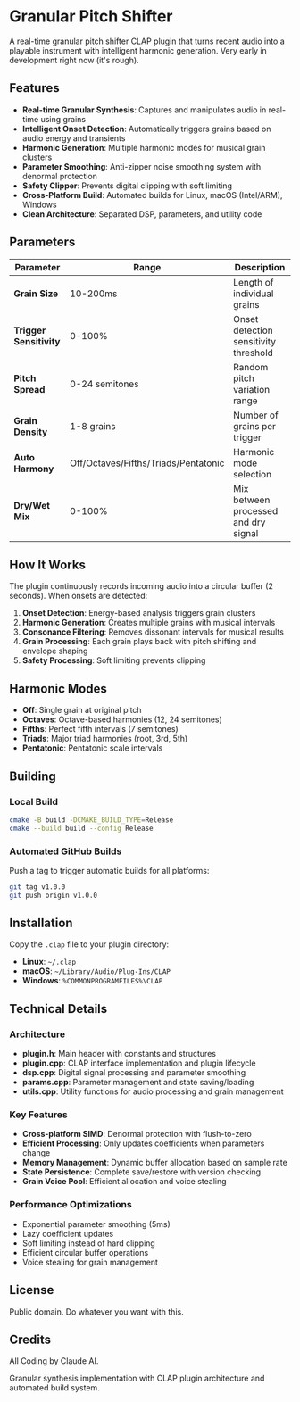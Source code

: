 # Granular Pitch Shifter

A real-time granular pitch shifter CLAP plugin that turns recent audio into a playable instrument with intelligent harmonic generation. Very early in development right now (it's rough).

## Features

- **Real-time Granular Synthesis**: Captures and manipulates audio in real-time using grains
- **Intelligent Onset Detection**: Automatically triggers grains based on audio energy and transients
- **Harmonic Generation**: Multiple harmonic modes for musical grain clusters
- **Parameter Smoothing**: Anti-zipper noise smoothing system with denormal protection
- **Safety Clipper**: Prevents digital clipping with soft limiting
- **Cross-Platform Build**: Automated builds for Linux, macOS (Intel/ARM), Windows
- **Clean Architecture**: Separated DSP, parameters, and utility code

## Parameters

| Parameter | Range | Description |
|-----------|--------|-------------|
| **Grain Size** | 10-200ms | Length of individual grains |
| **Trigger Sensitivity** | 0-100% | Onset detection sensitivity threshold |
| **Pitch Spread** | 0-24 semitones | Random pitch variation range |
| **Grain Density** | 1-8 grains | Number of grains per trigger |
| **Auto Harmony** | Off/Octaves/Fifths/Triads/Pentatonic | Harmonic mode selection |
| **Dry/Wet Mix** | 0-100% | Mix between processed and dry signal |

## How It Works

The plugin continuously records incoming audio into a circular buffer (2 seconds). When onsets are detected:

1. **Onset Detection**: Energy-based analysis triggers grain clusters
2. **Harmonic Generation**: Creates multiple grains with musical intervals
3. **Consonance Filtering**: Removes dissonant intervals for musical results
4. **Grain Processing**: Each grain plays back with pitch shifting and envelope shaping
5. **Safety Processing**: Soft limiting prevents clipping

## Harmonic Modes

- **Off**: Single grain at original pitch
- **Octaves**: Octave-based harmonies (12, 24 semitones)
- **Fifths**: Perfect fifth intervals (7 semitones)
- **Triads**: Major triad harmonies (root, 3rd, 5th)
- **Pentatonic**: Pentatonic scale intervals

## Building

### Local Build
```bash
cmake -B build -DCMAKE_BUILD_TYPE=Release
cmake --build build --config Release
```

### Automated GitHub Builds
Push a tag to trigger automatic builds for all platforms:
```bash
git tag v1.0.0
git push origin v1.0.0
```

## Installation

Copy the `.clap` file to your plugin directory:
- **Linux**: `~/.clap`
- **macOS**: `~/Library/Audio/Plug-Ins/CLAP`
- **Windows**: `%COMMONPROGRAMFILES%\CLAP`

## Technical Details

### Architecture
- **plugin.h**: Main header with constants and structures
- **plugin.cpp**: CLAP interface implementation and plugin lifecycle
- **dsp.cpp**: Digital signal processing and parameter smoothing
- **params.cpp**: Parameter management and state saving/loading
- **utils.cpp**: Utility functions for audio processing and grain management

### Key Features
- **Cross-platform SIMD**: Denormal protection with flush-to-zero
- **Efficient Processing**: Only updates coefficients when parameters change
- **Memory Management**: Dynamic buffer allocation based on sample rate
- **State Persistence**: Complete save/restore with version checking
- **Grain Voice Pool**: Efficient allocation and voice stealing

### Performance Optimizations
- Exponential parameter smoothing (5ms)
- Lazy coefficient updates
- Soft limiting instead of hard clipping
- Efficient circular buffer operations
- Voice stealing for grain management

## License

Public domain. Do whatever you want with this.

## Credits

All Coding by Claude AI.

Granular synthesis implementation with CLAP plugin architecture and automated build system.
